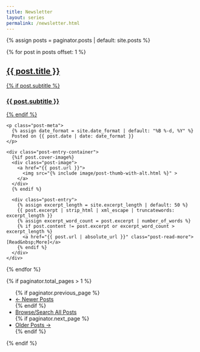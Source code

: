 ```yaml
---
title: Newsletter
layout: series
permalink: /newsletter.html
---
```


{% assign posts = paginator.posts | default: site.posts %}

<div class="posts-list">
  {% for post in posts offset: 1 %}
  <article class="post-preview">
    <a class="text-dark" href="{{ post.url | absolute_url }}">
      <h2 class="post-title">{{ post.title }}</h2>
      {% if post.subtitle %}
        <h3 class="post-subtitle">
        {{ post.subtitle }}
        </h3>
      {% endif %}
    </a>

    <p class="post-meta">
      {% assign date_format = site.date_format | default: "%B %-d, %Y" %}
      Posted on {{ post.date | date: date_format }}
    </p>

    <div class="post-entry-container">
      {%if post.cover-image%}
      <div class="post-image">
        <a href="{{ post.url }}">
          <img src="{% include image/post-thumb-with-alt.html %}" >
        </a>
      </div>
      {% endif %}
      
      <div class="post-entry">
        {% assign excerpt_length = site.excerpt_length | default: 50 %}
        {{ post.excerpt | strip_html | xml_escape | truncatewords: excerpt_length }}
        {% assign excerpt_word_count = post.excerpt | number_of_words %}
        {% if post.content != post.excerpt or excerpt_word_count > excerpt_length %}
          <a href="{{ post.url | absolute_url }}" class="post-read-more">[Read&nbsp;More]</a>
        {% endif %}
      </div>
    </div>

    

   </article>
  {% endfor %}
</div>

{% if paginator.total_pages > 1 %}
<ul class="pagination main-pager">
  {% if paginator.previous_page %}
  <li class="page-item previous">
    <a class="page-link" href="{{ paginator.previous_page_path | absolute_url }}">&larr; Newer Posts</a>
  </li>
  {% endif %}
  <li class="page-item ">
    <a class="page-link" href="{{ paginator.previous_page_path | absolute_url }}">Browse/Search All Posts</a>
  </li>
  {% if paginator.next_page %}
  <li class="page-item next">
    <a class="page-link" href="{{ paginator.next_page_path | absolute_url }}">Older Posts &rarr;</a>
  </li>
  {% endif %}
</ul>
{% endif %}
